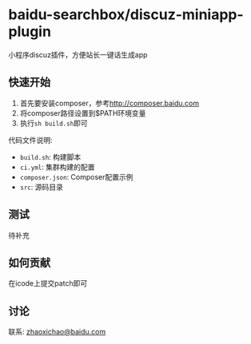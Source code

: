 # baidu-searchbox/discuz-miniapp-plugin

小程序discuz插件，方便站长一键话生成app

## 快速开始

1. 首先要安装composer，参考<http://composer.baidu.com>
2. 将composer路径设置到$PATH环境变量
3. 执行`sh build.sh`即可

代码文件说明:

* `build.sh`: 构建脚本
* `ci.yml`: 集群构建的配置
* `composer.json`: Composer配置示例
* `src`: 源码目录

## 测试

待补充

## 如何贡献

在icode上提交patch即可

## 讨论

联系: zhaoxichao@baidu.com
